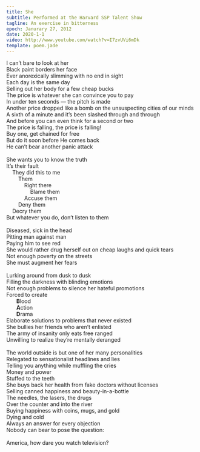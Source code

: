```yaml
---
title: She
subtitle: Performed at the Harvard SSP Talent Show
tagline: An exercise in bitterness
epoch: Janurary 27, 2012
date: 2020-1-1
video: http://www.youtube.com/watch?v=I7zvUVi6mDk
template: poem.jade
---
```


<p>I can’t bare to look at her<br>
Black paint borders her face<br>
Ever anorexically slimming with no end in sight<br>
Each day is the same day<br>
Selling out her body for a few cheap bucks<br>
The price is whatever she can convince you to pay<br>
In under ten seconds — the pitch is made<br>
Another price dropped like a bomb on the unsuspecting cities of our minds<br>
A sixth of a minute and it’s been slashed through and through<br>
And before you can even think for a second or two<br>
The price is falling, the price is falling!<br>
Buy one, get chained for free<br>
But do it soon before He comes back<br>
He can’t bear another panic attack<br>
<br>
She wants you to know the truth<br>
It’s their fault<br>
&nbsp;&nbsp;&nbsp;&nbsp;They did this to me&nbsp;<br>
&nbsp;&nbsp;&nbsp;&nbsp;&nbsp;&nbsp;&nbsp;&nbsp;Them<br>
&nbsp;&nbsp;&nbsp;&nbsp;&nbsp;&nbsp;&nbsp;&nbsp;&nbsp;&nbsp;&nbsp;&nbsp;Right
there&nbsp;<br>
&nbsp;&nbsp;&nbsp;&nbsp;&nbsp;&nbsp;&nbsp;&nbsp;&nbsp;&nbsp;&nbsp;&nbsp;&nbsp;&nbsp;&nbsp;&nbsp;Blame
them&nbsp;<br>
&nbsp;&nbsp;&nbsp;&nbsp;&nbsp;&nbsp;&nbsp;&nbsp;&nbsp;&nbsp;&nbsp;&nbsp;Accuse
them&nbsp;<br>
&nbsp;&nbsp;&nbsp;&nbsp;&nbsp;&nbsp;&nbsp;&nbsp;Deny them<br>
&nbsp;&nbsp;&nbsp;&nbsp;Decry them&nbsp;<br>
But whatever you do, don’t listen to them<br>
<br>
Diseased, sick in the head<br>
Pitting man against man<br>
Paying him to see red<br>
She would rather drug herself out on cheap laughs and quick tears<br>
Not enough poverty on the streets<br>
She must augment her fears<br>
<br>
Lurking around from dusk to dusk<br>
Filling the darkness with blinding emotions<br>
Not enough problems to silence her hateful promotions<br>
Forced to create<br>
<strong>&nbsp;&nbsp;&nbsp;&nbsp;&nbsp;&nbsp;&nbsp;&nbsp;B</strong>lood<br>
<strong>&nbsp;&nbsp;&nbsp;&nbsp;&nbsp;&nbsp;&nbsp;&nbsp;A</strong>ction<br>
<strong>&nbsp;&nbsp;&nbsp;&nbsp;&nbsp;&nbsp;&nbsp;&nbsp;D</strong>rama<br>
Elaborate solutions to problems that never existed<br>
She bullies her friends who aren’t enlisted<br>
The army of insanity only eats free ranged<br>
Unwilling to realize they’re mentally deranged<br>
<br>
The world outside is but one of her many personalities<br>
Relegated to sensationalist headlines and lies<br>
Telling you anything while muffling the cries<br>
Money and power<br>
Stuffed to the teeth<br>
She buys back her health from fake doctors without licenses<br>
Selling canned happiness and beauty-in-a-bottle<br>
The needles, the lasers, the drugs<br>
Over the counter and into the river<br>
Buying happiness with coins, mugs, and gold<br>
Dying and cold<br>
Always an answer for every objection<br>
Nobody can bear to pose the question:<br>
<br>
America, how dare you watch television?</p>